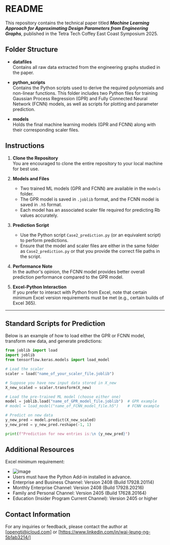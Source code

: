 # README

This repository contains the technical paper titled **_Machine Learning Approach for Approximating Design Parameters from Engineering Graphs_**, published in the Tetra Tech Coffey East Coast Symposium 2025.

## Folder Structure

- **datafiles**  
  Contains all raw data extracted from the engineering graphs studied in the paper.

- **python_scripts**  
  Contains the Python scripts used to derive the required polynomials and non-linear functions. This folder includes two Python files for training Gaussian Process Regression (GPR) and Fully Connected Neural Network (FCNN) models, as well as scripts for plotting and parameter prediction.

- **models**  
  Holds the final machine learning models (GPR and FCNN) along with their corresponding scaler files.

## Instructions

1. **Clone the Repository**  
   You are encouraged to clone the entire repository to your local machine for best use.

2. **Models and Files**  
   - Two trained ML models (GPR and FCNN) are available in the `models` folder.  
   - The GPR model is saved in `.joblib` format, and the FCNN model is saved in `.h5` format.  
   - Each model has an associated scaler file required for predicting Rb values accurately.

3. **Prediction Script**  
   - Use the Python script `Case2_prediction.py` (or an equivalent script) to perform predictions.  
   - Ensure that the model and scaler files are either in the same folder as `Case2_prediction.py` or that you provide the correct file paths in the script.

4. **Performance Note**  
   In the author's opinion, the FCNN model provides better overall prediction performance compared to the GPR model.

5. **Excel-Python Interaction**  
   If you prefer to interact with Python from Excel, note that certain minimum Excel version requirements must be met (e.g., certain builds of Excel 365).

---

## Standard Scripts for Prediction

Below is an example of how to load either the GPR or FCNN model, transform new data, and generate predictions:

```python
from joblib import load
import joblib
from tensorflow.keras.models import load_model

# Load the scaler
scaler = load("name_of_your_scaler_file.joblib")

# Suppose you have new input data stored in X_new
X_new_scaled = scaler.transform(X_new)

# Load the pre-trained ML model (choose either one)
model = joblib.load("name_of_GPR_model_file.joblib")  # GPR example
# model = load_model("name_of_FCNN_model_file.h5")    # FCNN example

# Predict on new data
y_new_pred = model.predict(X_new_scaled)
y_new_pred = y_new_pred.reshape(-1, 1)

print(f"Prediction for new entries is:\n {y_new_pred}")
```

## Additional Resources
Excel minimum requirement:
- ![image](https://github.com/user-attachments/assets/d47e9d70-d06d-4276-a901-cd212319749e)
- Users must have the Python Add-in installed in advance.
- Enterprise and Business Channel: Version 2408 (Build 17928.20114)
- Monthly Enterprise Channel: Version 2408 (Build 17928.20216)
- Family and Personal Channel: Version 2405 (Build 17628.20164)
- Education (Insider Program Current Channel): Version 2405 or higher

## Contact Information
For any inquiries or feedback, please contact the author at [opengti@icloud.com] or [https://www.linkedin.com/in/wai-leung-ng-5b1ab3214/]
